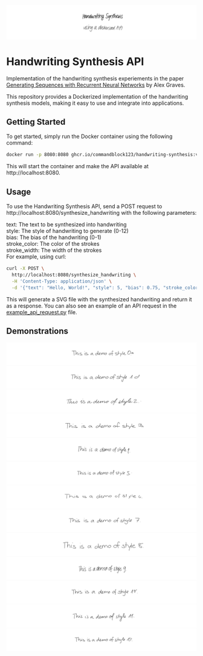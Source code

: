 ![](img/banner.svg)

# Handwriting Synthesis API

Implementation of the handwriting synthesis experiements in the paper <a href="https://arxiv.org/abs/1308.0850">Generating Sequences with Recurrent Neural Networks</a> by Alex Graves.

This repository provides a Dockerized implementation of the handwriting synthesis models, making it easy to use and integrate into applications.

## Getting Started

To get started, simply run the Docker container using the following command:
```bash
docker run -p 8080:8080 ghcr.io/commandblock123/handwriting-synthesis:v1.0.0
```
This will start the container and make the API available at http://localhost:8080.

## Usage

To use the Handwriting Synthesis API, send a POST request to http://localhost:8080/synthesize_handwriting with the following parameters:

text: The text to be synthesized into handwriting <br>
style: The style of handwriting to generate (0-12) <br>
bias: The bias of the handwriting (0-1) <br>
stroke_color: The color of the strokes <br>
stroke_width: The width of the strokes <br>
For example, using curl:

```bash
curl -X POST \
  http://localhost:8080/synthesize_handwriting \
  -H 'Content-Type: application/json' \
  -d '{"text": "Hello, World!", "style": 5, "bias": 0.75, "stroke_color": "black", "stroke_width": 1}'
```
This will generate a SVG file with the synthesized handwriting and return it as a response. You can also see an example of an API request in the [example_api_request.py](example_api_request.py) file.

## Demonstrations

![](img/style_0.svg)
![](img/style_1.svg)
![](img/style_2.svg)
![](img/style_3.svg)
![](img/style_4.svg)
![](img/style_5.svg)
![](img/style_6.svg)
![](img/style_7.svg)
![](img/style_8.svg)
![](img/style_9.svg)
![](img/style_10.svg)
![](img/style_11.svg)
![](img/style_12.svg)


